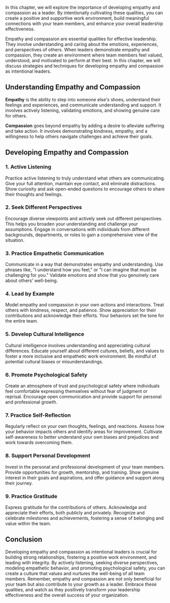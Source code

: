 
In this chapter, we will explore the importance of developing empathy and compassion as a leader. By intentionally cultivating these qualities, you can create a positive and supportive work environment, build meaningful connections with your team members, and enhance your overall leadership effectiveness.

Empathy and compassion are essential qualities for effective leadership. They involve understanding and caring about the emotions, experiences, and perspectives of others. When leaders demonstrate empathy and compassion, they create an environment where team members feel valued, understood, and motivated to perform at their best. In this chapter, we will discuss strategies and techniques for developing empathy and compassion as intentional leaders.

Understanding Empathy and Compassion
------------------------------------

**Empathy** is the ability to step into someone else's shoes, understand their feelings and experiences, and communicate understanding and support. It involves actively listening, validating emotions, and showing genuine care for others.

**Compassion** goes beyond empathy by adding a desire to alleviate suffering and take action. It involves demonstrating kindness, empathy, and a willingness to help others navigate challenges and achieve their goals.

Developing Empathy and Compassion
---------------------------------

### 1. **Active Listening**

Practice active listening to truly understand what others are communicating. Give your full attention, maintain eye contact, and eliminate distractions. Show curiosity and ask open-ended questions to encourage others to share their thoughts and feelings.

### 2. **Seek Different Perspectives**

Encourage diverse viewpoints and actively seek out different perspectives. This helps you broaden your understanding and challenge your assumptions. Engage in conversations with individuals from different backgrounds, departments, or roles to gain a comprehensive view of the situation.

### 3. **Practice Empathetic Communication**

Communicate in a way that demonstrates empathy and understanding. Use phrases like, "I understand how you feel," or "I can imagine that must be challenging for you." Validate emotions and show that you genuinely care about others' well-being.

### 4. **Lead by Example**

Model empathy and compassion in your own actions and interactions. Treat others with kindness, respect, and patience. Show appreciation for their contributions and acknowledge their efforts. Your behaviors set the tone for the entire team.

### 5. **Develop Cultural Intelligence**

Cultural intelligence involves understanding and appreciating cultural differences. Educate yourself about different cultures, beliefs, and values to foster a more inclusive and empathetic work environment. Be mindful of potential cultural biases or misunderstandings.

### 6. **Promote Psychological Safety**

Create an atmosphere of trust and psychological safety where individuals feel comfortable expressing themselves without fear of judgment or reprisal. Encourage open communication and provide support for personal and professional growth.

### 7. **Practice Self-Reflection**

Regularly reflect on your own thoughts, feelings, and reactions. Assess how your behavior impacts others and identify areas for improvement. Cultivate self-awareness to better understand your own biases and prejudices and work towards overcoming them.

### 8. **Support Personal Development**

Invest in the personal and professional development of your team members. Provide opportunities for growth, mentorship, and training. Show genuine interest in their goals and aspirations, and offer guidance and support along their journey.

### 9. **Practice Gratitude**

Express gratitude for the contributions of others. Acknowledge and appreciate their efforts, both publicly and privately. Recognize and celebrate milestones and achievements, fostering a sense of belonging and value within the team.

Conclusion
----------

Developing empathy and compassion as intentional leaders is crucial for building strong relationships, fostering a positive work environment, and leading with integrity. By actively listening, seeking diverse perspectives, modeling empathetic behavior, and promoting psychological safety, you can create a culture that values and nurtures the well-being of all team members. Remember, empathy and compassion are not only beneficial for your team but also contribute to your growth as a leader. Embrace these qualities, and watch as they positively transform your leadership effectiveness and the overall success of your organization.
